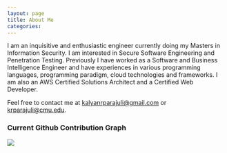 ```yaml
---
layout: page
title: About Me
categories:
---
```

I am an inquisitive and enthusiastic engineer currently doing my Masters in Information Security. I am interested in Secure Software Engineering and Penetration Testing. Previously I have worked as a Software and Business Intelligence Engineer and have experiences in various programming languages, programming paradigm, cloud technologies and frameworks. I am also an AWS Certified Solutions Architect and a Certified Web Developer.

Feel free to contact me at
[kalyanrparajuli@gmail.com](mailto:kalyanrparajuli@gmail.com) or [krparajuli@cmu.edu](mailto:krparajuli@cmu.edu).

### Current Github Contribution Graph
![](https://ghchart.rshah.org/krparajuli)